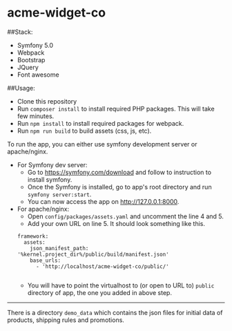 # acme-widget-co

##Stack:
 - Symfony 5.0
 - Webpack
 - Bootstrap
 - JQuery
 - Font awesome

##Usage:
* Clone this repository
* Run `composer install` to install required PHP packages. This will take few minutes.
* Run `npm install` to install required packages for webpack.
* Run `npm run build` to build assets (css, js, etc).

To run the app, you can either use symfony development server or apache/nginx.
* For Symfony dev server: 
  * Go to https://symfony.com/download and follow to instruction to install symfony.
  * Once the Symfony is installed, go to app's root directory and run `symfony server:start`.
  * You can now access the app on http://127.0.0.1:8000.
* For apache/nginx:  
  * Open `config/packages/assets.yaml` and uncomment the line 4 and 5.
  * Add your own URL on line 5. It should look something like this.
  ```
  framework:
    assets:
      json_manifest_path: '%kernel.project_dir%/public/build/manifest.json'
      base_urls:
        - 'http://localhost/acme-widget-co/public/'
  

  ```
  * You will have to point the virtualhost to (or open to URL to) `public` directory of app, the one you added in above step.
---

There is a directory `demo_data` which contains the json files for initial data of products, shipping rules and promotions.
